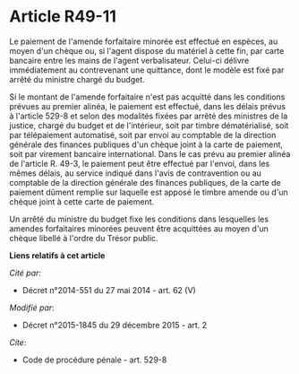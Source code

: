# Article R49-11

Le paiement de l'amende forfaitaire minorée est effectué en espèces, au moyen d'un chèque ou, si l'agent dispose du matériel
à cette fin, par carte bancaire entre les mains de l'agent verbalisateur. Celui-ci délivre immédiatement au contrevenant une
quittance, dont le modèle est fixé par arrêté du ministre chargé du budget. 

Si le montant de l'amende forfaitaire n'est pas acquitté dans les conditions prévues au premier alinéa, le paiement est
effectué, dans les délais prévus à l'article 529-8 et selon des modalités fixées par arrêté des ministres de la justice,
chargé du budget et de l'intérieur, soit par timbre dématérialisé, soit par télépaiement automatisé, soit par envoi au
comptable de la direction générale des finances publiques d'un chèque joint à la carte de paiement, soit par virement
bancaire international. Dans le cas prévu au premier alinéa de l'article R. 49-3, le paiement peut être effectué par l'envoi,
dans les mêmes délais, au service indiqué dans l'avis de contravention ou au comptable de la direction générale des finances
publiques, de la carte de paiement dûment remplie sur laquelle est apposé le timbre amende ou d'un chèque joint à cette carte
de paiement.

Un arrêté du ministre du budget fixe les conditions dans lesquelles les amendes forfaitaires minorées peuvent être acquittées
au moyen d'un chèque libellé à l'ordre du Trésor public.

**Liens relatifs à cet article**

_Cité par_:

  - Décret n°2014-551 du 27 mai 2014 - art. 62 (V)

_Modifié par_:

  - Décret n°2015-1845 du 29 décembre 2015  - art. 2

_Cite_:

  - Code de procédure pénale - art. 529-8
